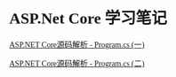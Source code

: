 <font face="Microsoft YaHei"/>

# ASP.Net Core 学习笔记

 [ASP.NET Core源码解析 - Program.cs (一)](https://github.com/itdennis/XiaoMingIsACat-Interview-Notebook/blob/master/ASP.Net%20Core/ASP.NET%20Core%E6%BA%90%E7%A0%81%E8%A7%A3%E6%9E%90%20-%20Program.cs%20(%E4%B8%80).md)

[ASP.NET Core源码解析 - Program.cs (二)](https://github.com/itdennis/XiaoMingIsACat-Interview-Notebook/blob/master/ASP.Net%20Core/ASP.NET%20Core%E6%BA%90%E7%A0%81%E8%A7%A3%E6%9E%90%20-%20Program.cs%20(%E4%BA%8C).md)
